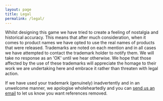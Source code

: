 ```yaml
---
layout: page
title: Legal
permalink: /legal/
---
```


Whilst designing this game we have tried to create a feeling of nostalgia and historical accuracy. This means that after much consideration, when it comes to product names we have opted to use the real names of products that were released. Trademarks are noted on each mention and in all cases we have attempted to contact the trademark holder to notify them. We will take no response as an 'OK' until we hear otherwise. We hope that those affected by the use of these trademarks will appreciate the homage to their work we are undertaking here and embrace it rather than threaten with legal action.

If we have used your trademark (genuinely) inadvertently and in an unwelcome manner, we apologise wholeheartedly and you can [send us an email](mailto:info@gregariousmammal.com) to let us know you want references removed.
